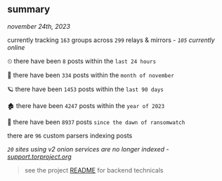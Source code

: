 
## summary
_november 24th, 2023_

currently tracking `163` groups across `299` relays & mirrors - _`105` currently online_

⏲ there have been `8` posts within the `last 24 hours`

🦈 there have been `334` posts within the `month of november`

🪐 there have been `1453` posts within the `last 90 days`

🏚 there have been `4247` posts within the `year of 2023`

🦕 there have been `8937` posts `since the dawn of ransomwatch`

there are `96` custom parsers indexing posts

_`20` sites using v2 onion services are no longer indexed - [support.torproject.org](https://support.torproject.org/onionservices/v2-deprecation/)_

> see the project [README](https://github.com/joshhighet/ransomwatch#ransomwatch--) for backend technicals
